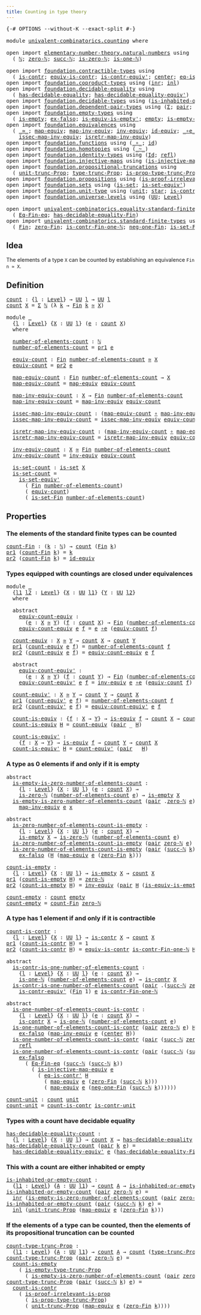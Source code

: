 ```yaml
---
title: Counting in type theory
---
```


<pre class="Agda"><a id="49" class="Symbol">{-#</a> <a id="53" class="Keyword">OPTIONS</a> <a id="61" class="Pragma">--without-K</a> <a id="73" class="Pragma">--exact-split</a> <a id="87" class="Symbol">#-}</a>

<a id="92" class="Keyword">module</a> <a id="99" href="univalent-combinatorics.counting.html" class="Module">univalent-combinatorics.counting</a> <a id="132" class="Keyword">where</a>

<a id="139" class="Keyword">open</a> <a id="144" class="Keyword">import</a> <a id="151" href="elementary-number-theory.natural-numbers.html" class="Module">elementary-number-theory.natural-numbers</a> <a id="192" class="Keyword">using</a>
  <a id="200" class="Symbol">(</a> <a id="202" href="elementary-number-theory.natural-numbers.html#1530" class="Datatype">ℕ</a><a id="203" class="Symbol">;</a> <a id="205" href="elementary-number-theory.natural-numbers.html#1551" class="InductiveConstructor">zero-ℕ</a><a id="211" class="Symbol">;</a> <a id="213" href="elementary-number-theory.natural-numbers.html#1564" class="InductiveConstructor">succ-ℕ</a><a id="219" class="Symbol">;</a> <a id="221" href="elementary-number-theory.natural-numbers.html#1828" class="Function">is-zero-ℕ</a><a id="230" class="Symbol">;</a> <a id="232" href="elementary-number-theory.natural-numbers.html#2073" class="Function">is-one-ℕ</a><a id="240" class="Symbol">)</a>

<a id="243" class="Keyword">open</a> <a id="248" class="Keyword">import</a> <a id="255" href="foundation.contractible-types.html" class="Module">foundation.contractible-types</a> <a id="285" class="Keyword">using</a>
  <a id="293" class="Symbol">(</a> <a id="295" href="foundation-core.contractible-types.html#1006" class="Function">is-contr</a><a id="303" class="Symbol">;</a> <a id="305" href="foundation-core.contractible-types.html#4311" class="Function">equiv-is-contr</a><a id="319" class="Symbol">;</a> <a id="321" href="foundation-core.contractible-types.html#3813" class="Function">is-contr-equiv&#39;</a><a id="336" class="Symbol">;</a> <a id="338" href="foundation-core.contractible-types.html#1098" class="Function">center</a><a id="344" class="Symbol">;</a> <a id="346" href="foundation-core.contractible-types.html#1187" class="Function">eq-is-contr&#39;</a><a id="358" class="Symbol">)</a>
<a id="360" class="Keyword">open</a> <a id="365" class="Keyword">import</a> <a id="372" href="foundation.coproduct-types.html" class="Module">foundation.coproduct-types</a> <a id="399" class="Keyword">using</a> <a id="405" class="Symbol">(</a><a id="406" href="foundation.coproduct-types.html#1276" class="InductiveConstructor">inr</a><a id="409" class="Symbol">;</a> <a id="411" href="foundation.coproduct-types.html#1253" class="InductiveConstructor">inl</a><a id="414" class="Symbol">)</a>
<a id="416" class="Keyword">open</a> <a id="421" class="Keyword">import</a> <a id="428" href="foundation.decidable-equality.html" class="Module">foundation.decidable-equality</a> <a id="458" class="Keyword">using</a>
  <a id="466" class="Symbol">(</a> <a id="468" href="foundation.decidable-equality.html#1799" class="Function">has-decidable-equality</a><a id="490" class="Symbol">;</a> <a id="492" href="foundation.decidable-equality.html#4824" class="Function">has-decidable-equality-equiv&#39;</a><a id="521" class="Symbol">)</a>
<a id="523" class="Keyword">open</a> <a id="528" class="Keyword">import</a> <a id="535" href="foundation.decidable-types.html" class="Module">foundation.decidable-types</a> <a id="562" class="Keyword">using</a> <a id="568" class="Symbol">(</a><a id="569" href="foundation.decidable-types.html#2200" class="Function">is-inhabited-or-empty</a><a id="590" class="Symbol">)</a>
<a id="592" class="Keyword">open</a> <a id="597" class="Keyword">import</a> <a id="604" href="foundation.dependent-pair-types.html" class="Module">foundation.dependent-pair-types</a> <a id="636" class="Keyword">using</a> <a id="642" class="Symbol">(</a><a id="643" href="foundation-core.dependent-pair-types.html#515" class="Record">Σ</a><a id="644" class="Symbol">;</a> <a id="646" href="foundation-core.dependent-pair-types.html#588" class="InductiveConstructor">pair</a><a id="650" class="Symbol">;</a> <a id="652" href="foundation-core.dependent-pair-types.html#605" class="Field">pr1</a><a id="655" class="Symbol">;</a> <a id="657" href="foundation-core.dependent-pair-types.html#617" class="Field">pr2</a><a id="660" class="Symbol">)</a>
<a id="662" class="Keyword">open</a> <a id="667" class="Keyword">import</a> <a id="674" href="foundation.empty-types.html" class="Module">foundation.empty-types</a> <a id="697" class="Keyword">using</a>
  <a id="705" class="Symbol">(</a> <a id="707" href="foundation-core.empty-types.html#1228" class="Function">is-empty</a><a id="715" class="Symbol">;</a> <a id="717" href="foundation-core.empty-types.html#1160" class="Function">ex-falso</a><a id="725" class="Symbol">;</a> <a id="727" href="foundation-core.empty-types.html#1986" class="Function">is-equiv-is-empty&#39;</a><a id="745" class="Symbol">;</a> <a id="747" href="foundation-core.empty-types.html#1057" class="Datatype">empty</a><a id="752" class="Symbol">;</a> <a id="754" href="foundation.empty-types.html#2474" class="Function">is-empty-type-trunc-Prop</a><a id="778" class="Symbol">)</a>
<a id="780" class="Keyword">open</a> <a id="785" class="Keyword">import</a> <a id="792" href="foundation.equivalences.html" class="Module">foundation.equivalences</a> <a id="816" class="Keyword">using</a>
  <a id="824" class="Symbol">(</a> <a id="826" href="foundation-core.equivalences.html#1621" class="Function Operator">_≃_</a><a id="829" class="Symbol">;</a> <a id="831" href="foundation-core.equivalences.html#1821" class="Function">map-equiv</a><a id="840" class="Symbol">;</a> <a id="842" href="foundation-core.equivalences.html#5036" class="Function">map-inv-equiv</a><a id="855" class="Symbol">;</a> <a id="857" href="foundation-core.equivalences.html#5721" class="Function">inv-equiv</a><a id="866" class="Symbol">;</a> <a id="868" href="foundation-core.equivalences.html#2494" class="Function">id-equiv</a><a id="876" class="Symbol">;</a> <a id="878" href="foundation-core.equivalences.html#7869" class="Function Operator">_∘e_</a><a id="882" class="Symbol">;</a> <a id="884" href="foundation-core.equivalences.html#1556" class="Function">is-equiv</a><a id="892" class="Symbol">;</a>
    <a id="898" href="foundation-core.equivalences.html#5119" class="Function">issec-map-inv-equiv</a><a id="917" class="Symbol">;</a> <a id="919" href="foundation-core.equivalences.html#5251" class="Function">isretr-map-inv-equiv</a><a id="939" class="Symbol">)</a>
<a id="941" class="Keyword">open</a> <a id="946" class="Keyword">import</a> <a id="953" href="foundation.functions.html" class="Module">foundation.functions</a> <a id="974" class="Keyword">using</a> <a id="980" class="Symbol">(</a><a id="981" href="foundation-core.functions.html#420" class="Function Operator">_∘_</a><a id="984" class="Symbol">;</a> <a id="986" href="foundation-core.functions.html#322" class="Function">id</a><a id="988" class="Symbol">)</a>
<a id="990" class="Keyword">open</a> <a id="995" class="Keyword">import</a> <a id="1002" href="foundation.homotopies.html" class="Module">foundation.homotopies</a> <a id="1024" class="Keyword">using</a> <a id="1030" class="Symbol">(</a><a id="1031" href="foundation-core.homotopies.html#627" class="Function Operator">_~_</a><a id="1034" class="Symbol">)</a>
<a id="1036" class="Keyword">open</a> <a id="1041" class="Keyword">import</a> <a id="1048" href="foundation.identity-types.html" class="Module">foundation.identity-types</a> <a id="1074" class="Keyword">using</a> <a id="1080" class="Symbol">(</a><a id="1081" href="foundation-core.identity-types.html#1767" class="Datatype">Id</a><a id="1083" class="Symbol">;</a> <a id="1085" href="foundation-core.identity-types.html#1820" class="InductiveConstructor">refl</a><a id="1089" class="Symbol">)</a>
<a id="1091" class="Keyword">open</a> <a id="1096" class="Keyword">import</a> <a id="1103" href="foundation.injective-maps.html" class="Module">foundation.injective-maps</a> <a id="1129" class="Keyword">using</a> <a id="1135" class="Symbol">(</a><a id="1136" href="foundation.injective-maps.html#2997" class="Function">is-injective-map-equiv</a><a id="1158" class="Symbol">)</a>
<a id="1160" class="Keyword">open</a> <a id="1165" class="Keyword">import</a> <a id="1172" href="foundation.propositional-truncations.html" class="Module">foundation.propositional-truncations</a> <a id="1209" class="Keyword">using</a>
  <a id="1217" class="Symbol">(</a> <a id="1219" href="foundation.propositional-truncations.html#2132" class="Function">unit-trunc-Prop</a><a id="1234" class="Symbol">;</a> <a id="1236" href="foundation.propositional-truncations.html#2048" class="Function">type-trunc-Prop</a><a id="1251" class="Symbol">;</a> <a id="1253" href="foundation.propositional-truncations.html#2227" class="Function">is-prop-type-trunc-Prop</a><a id="1276" class="Symbol">)</a>
<a id="1278" class="Keyword">open</a> <a id="1283" class="Keyword">import</a> <a id="1290" href="foundation.propositions.html" class="Module">foundation.propositions</a> <a id="1314" class="Keyword">using</a> <a id="1320" class="Symbol">(</a><a id="1321" href="foundation-core.propositions.html#3047" class="Function">is-proof-irrelevant-is-prop</a><a id="1348" class="Symbol">)</a>
<a id="1350" class="Keyword">open</a> <a id="1355" class="Keyword">import</a> <a id="1362" href="foundation.sets.html" class="Module">foundation.sets</a> <a id="1378" class="Keyword">using</a> <a id="1384" class="Symbol">(</a><a id="1385" href="foundation-core.sets.html#1113" class="Function">is-set</a><a id="1391" class="Symbol">;</a> <a id="1393" href="foundation-core.sets.html#3723" class="Function">is-set-equiv&#39;</a><a id="1406" class="Symbol">)</a>
<a id="1408" class="Keyword">open</a> <a id="1413" class="Keyword">import</a> <a id="1420" href="foundation.unit-type.html" class="Module">foundation.unit-type</a> <a id="1441" class="Keyword">using</a> <a id="1447" class="Symbol">(</a><a id="1448" href="foundation.unit-type.html#1084" class="Datatype">unit</a><a id="1452" class="Symbol">;</a> <a id="1454" href="foundation.unit-type.html#1108" class="InductiveConstructor">star</a><a id="1458" class="Symbol">;</a> <a id="1460" href="foundation.unit-type.html#2024" class="Function">is-contr-unit</a><a id="1473" class="Symbol">)</a>
<a id="1475" class="Keyword">open</a> <a id="1480" class="Keyword">import</a> <a id="1487" href="foundation.universe-levels.html" class="Module">foundation.universe-levels</a> <a id="1514" class="Keyword">using</a> <a id="1520" class="Symbol">(</a><a id="1521" href="foundation-core.universe-levels.html#235" class="Primitive">UU</a><a id="1523" class="Symbol">;</a> <a id="1525" href="Agda.Primitive.html#597" class="Postulate">Level</a><a id="1530" class="Symbol">)</a>

<a id="1533" class="Keyword">open</a> <a id="1538" class="Keyword">import</a> <a id="1545" href="univalent-combinatorics.equality-standard-finite-types.html" class="Module">univalent-combinatorics.equality-standard-finite-types</a> <a id="1600" class="Keyword">using</a>
  <a id="1608" class="Symbol">(</a> <a id="1610" href="univalent-combinatorics.equality-standard-finite-types.html#2361" class="Function">Eq-Fin-eq</a><a id="1619" class="Symbol">;</a> <a id="1621" href="univalent-combinatorics.equality-standard-finite-types.html#2988" class="Function">has-decidable-equality-Fin</a><a id="1647" class="Symbol">)</a>
<a id="1649" class="Keyword">open</a> <a id="1654" class="Keyword">import</a> <a id="1661" href="univalent-combinatorics.standard-finite-types.html" class="Module">univalent-combinatorics.standard-finite-types</a> <a id="1707" class="Keyword">using</a>
  <a id="1715" class="Symbol">(</a> <a id="1717" href="univalent-combinatorics.standard-finite-types.html#2396" class="Function">Fin</a><a id="1720" class="Symbol">;</a> <a id="1722" href="univalent-combinatorics.standard-finite-types.html#6795" class="Function">zero-Fin</a><a id="1730" class="Symbol">;</a> <a id="1732" href="univalent-combinatorics.standard-finite-types.html#4856" class="Function">is-contr-Fin-one-ℕ</a><a id="1750" class="Symbol">;</a> <a id="1752" href="univalent-combinatorics.standard-finite-types.html#2715" class="Function">neg-one-Fin</a><a id="1763" class="Symbol">;</a> <a id="1765" href="univalent-combinatorics.standard-finite-types.html#2445" class="Function">is-set-Fin</a><a id="1775" class="Symbol">)</a>
</pre>
## Idea

The elements of a type `X` can be counted by establishing an equivalence `Fin n ≃ X`.

## Definition

<pre class="Agda"><a id="count"></a><a id="1901" href="univalent-combinatorics.counting.html#1901" class="Function">count</a> <a id="1907" class="Symbol">:</a> <a id="1909" class="Symbol">{</a><a id="1910" href="univalent-combinatorics.counting.html#1910" class="Bound">l</a> <a id="1912" class="Symbol">:</a> <a id="1914" href="Agda.Primitive.html#597" class="Postulate">Level</a><a id="1919" class="Symbol">}</a> <a id="1921" class="Symbol">→</a> <a id="1923" href="foundation-core.universe-levels.html#235" class="Primitive">UU</a> <a id="1926" href="univalent-combinatorics.counting.html#1910" class="Bound">l</a> <a id="1928" class="Symbol">→</a> <a id="1930" href="foundation-core.universe-levels.html#235" class="Primitive">UU</a> <a id="1933" href="univalent-combinatorics.counting.html#1910" class="Bound">l</a>
<a id="1935" href="univalent-combinatorics.counting.html#1901" class="Function">count</a> <a id="1941" href="univalent-combinatorics.counting.html#1941" class="Bound">X</a> <a id="1943" class="Symbol">=</a> <a id="1945" href="foundation-core.dependent-pair-types.html#515" class="Record">Σ</a> <a id="1947" href="elementary-number-theory.natural-numbers.html#1530" class="Datatype">ℕ</a> <a id="1949" class="Symbol">(λ</a> <a id="1952" href="univalent-combinatorics.counting.html#1952" class="Bound">k</a> <a id="1954" class="Symbol">→</a> <a id="1956" href="univalent-combinatorics.standard-finite-types.html#2396" class="Function">Fin</a> <a id="1960" href="univalent-combinatorics.counting.html#1952" class="Bound">k</a> <a id="1962" href="foundation-core.equivalences.html#1621" class="Function Operator">≃</a> <a id="1964" href="univalent-combinatorics.counting.html#1941" class="Bound">X</a><a id="1965" class="Symbol">)</a>

<a id="1968" class="Keyword">module</a> <a id="1975" href="univalent-combinatorics.counting.html#1975" class="Module">_</a>
  <a id="1979" class="Symbol">{</a><a id="1980" href="univalent-combinatorics.counting.html#1980" class="Bound">l</a> <a id="1982" class="Symbol">:</a> <a id="1984" href="Agda.Primitive.html#597" class="Postulate">Level</a><a id="1989" class="Symbol">}</a> <a id="1991" class="Symbol">{</a><a id="1992" href="univalent-combinatorics.counting.html#1992" class="Bound">X</a> <a id="1994" class="Symbol">:</a> <a id="1996" href="foundation-core.universe-levels.html#235" class="Primitive">UU</a> <a id="1999" href="univalent-combinatorics.counting.html#1980" class="Bound">l</a><a id="2000" class="Symbol">}</a> <a id="2002" class="Symbol">(</a><a id="2003" href="univalent-combinatorics.counting.html#2003" class="Bound">e</a> <a id="2005" class="Symbol">:</a> <a id="2007" href="univalent-combinatorics.counting.html#1901" class="Function">count</a> <a id="2013" href="univalent-combinatorics.counting.html#1992" class="Bound">X</a><a id="2014" class="Symbol">)</a>
  <a id="2018" class="Keyword">where</a>
  
  <a id="2029" href="univalent-combinatorics.counting.html#2029" class="Function">number-of-elements-count</a> <a id="2054" class="Symbol">:</a> <a id="2056" href="elementary-number-theory.natural-numbers.html#1530" class="Datatype">ℕ</a>
  <a id="2060" href="univalent-combinatorics.counting.html#2029" class="Function">number-of-elements-count</a> <a id="2085" class="Symbol">=</a> <a id="2087" href="foundation-core.dependent-pair-types.html#605" class="Field">pr1</a> <a id="2091" href="univalent-combinatorics.counting.html#2003" class="Bound">e</a>
  
  <a id="2098" href="univalent-combinatorics.counting.html#2098" class="Function">equiv-count</a> <a id="2110" class="Symbol">:</a> <a id="2112" href="univalent-combinatorics.standard-finite-types.html#2396" class="Function">Fin</a> <a id="2116" href="univalent-combinatorics.counting.html#2029" class="Function">number-of-elements-count</a> <a id="2141" href="foundation-core.equivalences.html#1621" class="Function Operator">≃</a> <a id="2143" href="univalent-combinatorics.counting.html#1992" class="Bound">X</a>
  <a id="2147" href="univalent-combinatorics.counting.html#2098" class="Function">equiv-count</a> <a id="2159" class="Symbol">=</a> <a id="2161" href="foundation-core.dependent-pair-types.html#617" class="Field">pr2</a> <a id="2165" href="univalent-combinatorics.counting.html#2003" class="Bound">e</a>
  
  <a id="2172" href="univalent-combinatorics.counting.html#2172" class="Function">map-equiv-count</a> <a id="2188" class="Symbol">:</a> <a id="2190" href="univalent-combinatorics.standard-finite-types.html#2396" class="Function">Fin</a> <a id="2194" href="univalent-combinatorics.counting.html#2029" class="Function">number-of-elements-count</a> <a id="2219" class="Symbol">→</a> <a id="2221" href="univalent-combinatorics.counting.html#1992" class="Bound">X</a>
  <a id="2225" href="univalent-combinatorics.counting.html#2172" class="Function">map-equiv-count</a> <a id="2241" class="Symbol">=</a> <a id="2243" href="foundation-core.equivalences.html#1821" class="Function">map-equiv</a> <a id="2253" href="univalent-combinatorics.counting.html#2098" class="Function">equiv-count</a>
  
  <a id="2270" href="univalent-combinatorics.counting.html#2270" class="Function">map-inv-equiv-count</a> <a id="2290" class="Symbol">:</a> <a id="2292" href="univalent-combinatorics.counting.html#1992" class="Bound">X</a> <a id="2294" class="Symbol">→</a> <a id="2296" href="univalent-combinatorics.standard-finite-types.html#2396" class="Function">Fin</a> <a id="2300" href="univalent-combinatorics.counting.html#2029" class="Function">number-of-elements-count</a>
  <a id="2327" href="univalent-combinatorics.counting.html#2270" class="Function">map-inv-equiv-count</a> <a id="2347" class="Symbol">=</a> <a id="2349" href="foundation-core.equivalences.html#5036" class="Function">map-inv-equiv</a> <a id="2363" href="univalent-combinatorics.counting.html#2098" class="Function">equiv-count</a>

  <a id="2378" href="univalent-combinatorics.counting.html#2378" class="Function">issec-map-inv-equiv-count</a> <a id="2404" class="Symbol">:</a> <a id="2406" class="Symbol">(</a><a id="2407" href="univalent-combinatorics.counting.html#2172" class="Function">map-equiv-count</a> <a id="2423" href="foundation-core.functions.html#420" class="Function Operator">∘</a> <a id="2425" href="univalent-combinatorics.counting.html#2270" class="Function">map-inv-equiv-count</a><a id="2444" class="Symbol">)</a> <a id="2446" href="foundation-core.homotopies.html#627" class="Function Operator">~</a> <a id="2448" href="foundation-core.functions.html#322" class="Function">id</a>
  <a id="2453" href="univalent-combinatorics.counting.html#2378" class="Function">issec-map-inv-equiv-count</a> <a id="2479" class="Symbol">=</a> <a id="2481" href="foundation-core.equivalences.html#5119" class="Function">issec-map-inv-equiv</a> <a id="2501" href="univalent-combinatorics.counting.html#2098" class="Function">equiv-count</a>

  <a id="2516" href="univalent-combinatorics.counting.html#2516" class="Function">isretr-map-inv-equiv-count</a> <a id="2543" class="Symbol">:</a> <a id="2545" class="Symbol">(</a><a id="2546" href="univalent-combinatorics.counting.html#2270" class="Function">map-inv-equiv-count</a> <a id="2566" href="foundation-core.functions.html#420" class="Function Operator">∘</a> <a id="2568" href="univalent-combinatorics.counting.html#2172" class="Function">map-equiv-count</a><a id="2583" class="Symbol">)</a> <a id="2585" href="foundation-core.homotopies.html#627" class="Function Operator">~</a> <a id="2587" href="foundation-core.functions.html#322" class="Function">id</a>
  <a id="2592" href="univalent-combinatorics.counting.html#2516" class="Function">isretr-map-inv-equiv-count</a> <a id="2619" class="Symbol">=</a> <a id="2621" href="foundation-core.equivalences.html#5251" class="Function">isretr-map-inv-equiv</a> <a id="2642" href="univalent-combinatorics.counting.html#2098" class="Function">equiv-count</a>
  
  <a id="2659" href="univalent-combinatorics.counting.html#2659" class="Function">inv-equiv-count</a> <a id="2675" class="Symbol">:</a> <a id="2677" href="univalent-combinatorics.counting.html#1992" class="Bound">X</a> <a id="2679" href="foundation-core.equivalences.html#1621" class="Function Operator">≃</a> <a id="2681" href="univalent-combinatorics.standard-finite-types.html#2396" class="Function">Fin</a> <a id="2685" href="univalent-combinatorics.counting.html#2029" class="Function">number-of-elements-count</a>
  <a id="2712" href="univalent-combinatorics.counting.html#2659" class="Function">inv-equiv-count</a> <a id="2728" class="Symbol">=</a> <a id="2730" href="foundation-core.equivalences.html#5721" class="Function">inv-equiv</a> <a id="2740" href="univalent-combinatorics.counting.html#2098" class="Function">equiv-count</a>
  
  <a id="2757" href="univalent-combinatorics.counting.html#2757" class="Function">is-set-count</a> <a id="2770" class="Symbol">:</a> <a id="2772" href="foundation-core.sets.html#1113" class="Function">is-set</a> <a id="2779" href="univalent-combinatorics.counting.html#1992" class="Bound">X</a>
  <a id="2783" href="univalent-combinatorics.counting.html#2757" class="Function">is-set-count</a> <a id="2796" class="Symbol">=</a>
    <a id="2802" href="foundation-core.sets.html#3723" class="Function">is-set-equiv&#39;</a>
      <a id="2822" class="Symbol">(</a> <a id="2824" href="univalent-combinatorics.standard-finite-types.html#2396" class="Function">Fin</a> <a id="2828" href="univalent-combinatorics.counting.html#2029" class="Function">number-of-elements-count</a><a id="2852" class="Symbol">)</a>
      <a id="2860" class="Symbol">(</a> <a id="2862" href="univalent-combinatorics.counting.html#2098" class="Function">equiv-count</a><a id="2873" class="Symbol">)</a>
      <a id="2881" class="Symbol">(</a> <a id="2883" href="univalent-combinatorics.standard-finite-types.html#2445" class="Function">is-set-Fin</a> <a id="2894" href="univalent-combinatorics.counting.html#2029" class="Function">number-of-elements-count</a><a id="2918" class="Symbol">)</a>
</pre>
## Properties

### The elements of the standard finite types can be counted

<pre class="Agda"><a id="count-Fin"></a><a id="3010" href="univalent-combinatorics.counting.html#3010" class="Function">count-Fin</a> <a id="3020" class="Symbol">:</a> <a id="3022" class="Symbol">(</a><a id="3023" href="univalent-combinatorics.counting.html#3023" class="Bound">k</a> <a id="3025" class="Symbol">:</a> <a id="3027" href="elementary-number-theory.natural-numbers.html#1530" class="Datatype">ℕ</a><a id="3028" class="Symbol">)</a> <a id="3030" class="Symbol">→</a> <a id="3032" href="univalent-combinatorics.counting.html#1901" class="Function">count</a> <a id="3038" class="Symbol">(</a><a id="3039" href="univalent-combinatorics.standard-finite-types.html#2396" class="Function">Fin</a> <a id="3043" href="univalent-combinatorics.counting.html#3023" class="Bound">k</a><a id="3044" class="Symbol">)</a>
<a id="3046" href="foundation-core.dependent-pair-types.html#605" class="Field">pr1</a> <a id="3050" class="Symbol">(</a><a id="3051" href="univalent-combinatorics.counting.html#3010" class="Function">count-Fin</a> <a id="3061" href="univalent-combinatorics.counting.html#3061" class="Bound">k</a><a id="3062" class="Symbol">)</a> <a id="3064" class="Symbol">=</a> <a id="3066" href="univalent-combinatorics.counting.html#3061" class="Bound">k</a>
<a id="3068" href="foundation-core.dependent-pair-types.html#617" class="Field">pr2</a> <a id="3072" class="Symbol">(</a><a id="3073" href="univalent-combinatorics.counting.html#3010" class="Function">count-Fin</a> <a id="3083" href="univalent-combinatorics.counting.html#3083" class="Bound">k</a><a id="3084" class="Symbol">)</a> <a id="3086" class="Symbol">=</a> <a id="3088" href="foundation-core.equivalences.html#2494" class="Function">id-equiv</a>
</pre>
### Types equipped with countings are closed under equivalences

<pre class="Agda"><a id="3175" class="Keyword">module</a> <a id="3182" href="univalent-combinatorics.counting.html#3182" class="Module">_</a>
  <a id="3186" class="Symbol">{</a><a id="3187" href="univalent-combinatorics.counting.html#3187" class="Bound">l1</a> <a id="3190" href="univalent-combinatorics.counting.html#3190" class="Bound">l2</a> <a id="3193" class="Symbol">:</a> <a id="3195" href="Agda.Primitive.html#597" class="Postulate">Level</a><a id="3200" class="Symbol">}</a> <a id="3202" class="Symbol">{</a><a id="3203" href="univalent-combinatorics.counting.html#3203" class="Bound">X</a> <a id="3205" class="Symbol">:</a> <a id="3207" href="foundation-core.universe-levels.html#235" class="Primitive">UU</a> <a id="3210" href="univalent-combinatorics.counting.html#3187" class="Bound">l1</a><a id="3212" class="Symbol">}</a> <a id="3214" class="Symbol">{</a><a id="3215" href="univalent-combinatorics.counting.html#3215" class="Bound">Y</a> <a id="3217" class="Symbol">:</a> <a id="3219" href="foundation-core.universe-levels.html#235" class="Primitive">UU</a> <a id="3222" href="univalent-combinatorics.counting.html#3190" class="Bound">l2</a><a id="3224" class="Symbol">}</a>
  <a id="3228" class="Keyword">where</a>
  
  <a id="3239" class="Keyword">abstract</a>
    <a id="3252" href="univalent-combinatorics.counting.html#3252" class="Function">equiv-count-equiv</a> <a id="3270" class="Symbol">:</a>
      <a id="3278" class="Symbol">(</a><a id="3279" href="univalent-combinatorics.counting.html#3279" class="Bound">e</a> <a id="3281" class="Symbol">:</a> <a id="3283" href="univalent-combinatorics.counting.html#3203" class="Bound">X</a> <a id="3285" href="foundation-core.equivalences.html#1621" class="Function Operator">≃</a> <a id="3287" href="univalent-combinatorics.counting.html#3215" class="Bound">Y</a><a id="3288" class="Symbol">)</a> <a id="3290" class="Symbol">(</a><a id="3291" href="univalent-combinatorics.counting.html#3291" class="Bound">f</a> <a id="3293" class="Symbol">:</a> <a id="3295" href="univalent-combinatorics.counting.html#1901" class="Function">count</a> <a id="3301" href="univalent-combinatorics.counting.html#3203" class="Bound">X</a><a id="3302" class="Symbol">)</a> <a id="3304" class="Symbol">→</a> <a id="3306" href="univalent-combinatorics.standard-finite-types.html#2396" class="Function">Fin</a> <a id="3310" class="Symbol">(</a><a id="3311" href="univalent-combinatorics.counting.html#2029" class="Function">number-of-elements-count</a> <a id="3336" href="univalent-combinatorics.counting.html#3291" class="Bound">f</a><a id="3337" class="Symbol">)</a> <a id="3339" href="foundation-core.equivalences.html#1621" class="Function Operator">≃</a> <a id="3341" href="univalent-combinatorics.counting.html#3215" class="Bound">Y</a>
    <a id="3347" href="univalent-combinatorics.counting.html#3252" class="Function">equiv-count-equiv</a> <a id="3365" href="univalent-combinatorics.counting.html#3365" class="Bound">e</a> <a id="3367" href="univalent-combinatorics.counting.html#3367" class="Bound">f</a> <a id="3369" class="Symbol">=</a> <a id="3371" href="univalent-combinatorics.counting.html#3365" class="Bound">e</a> <a id="3373" href="foundation-core.equivalences.html#7869" class="Function Operator">∘e</a> <a id="3376" class="Symbol">(</a><a id="3377" href="univalent-combinatorics.counting.html#2098" class="Function">equiv-count</a> <a id="3389" href="univalent-combinatorics.counting.html#3367" class="Bound">f</a><a id="3390" class="Symbol">)</a>

  <a id="3395" href="univalent-combinatorics.counting.html#3395" class="Function">count-equiv</a> <a id="3407" class="Symbol">:</a> <a id="3409" href="univalent-combinatorics.counting.html#3203" class="Bound">X</a> <a id="3411" href="foundation-core.equivalences.html#1621" class="Function Operator">≃</a> <a id="3413" href="univalent-combinatorics.counting.html#3215" class="Bound">Y</a> <a id="3415" class="Symbol">→</a> <a id="3417" href="univalent-combinatorics.counting.html#1901" class="Function">count</a> <a id="3423" href="univalent-combinatorics.counting.html#3203" class="Bound">X</a> <a id="3425" class="Symbol">→</a> <a id="3427" href="univalent-combinatorics.counting.html#1901" class="Function">count</a> <a id="3433" href="univalent-combinatorics.counting.html#3215" class="Bound">Y</a>
  <a id="3437" href="foundation-core.dependent-pair-types.html#605" class="Field">pr1</a> <a id="3441" class="Symbol">(</a><a id="3442" href="univalent-combinatorics.counting.html#3395" class="Function">count-equiv</a> <a id="3454" href="univalent-combinatorics.counting.html#3454" class="Bound">e</a> <a id="3456" href="univalent-combinatorics.counting.html#3456" class="Bound">f</a><a id="3457" class="Symbol">)</a> <a id="3459" class="Symbol">=</a> <a id="3461" href="univalent-combinatorics.counting.html#2029" class="Function">number-of-elements-count</a> <a id="3486" href="univalent-combinatorics.counting.html#3456" class="Bound">f</a>
  <a id="3490" href="foundation-core.dependent-pair-types.html#617" class="Field">pr2</a> <a id="3494" class="Symbol">(</a><a id="3495" href="univalent-combinatorics.counting.html#3395" class="Function">count-equiv</a> <a id="3507" href="univalent-combinatorics.counting.html#3507" class="Bound">e</a> <a id="3509" href="univalent-combinatorics.counting.html#3509" class="Bound">f</a><a id="3510" class="Symbol">)</a> <a id="3512" class="Symbol">=</a> <a id="3514" href="univalent-combinatorics.counting.html#3252" class="Function">equiv-count-equiv</a> <a id="3532" href="univalent-combinatorics.counting.html#3507" class="Bound">e</a> <a id="3534" href="univalent-combinatorics.counting.html#3509" class="Bound">f</a>

  <a id="3539" class="Keyword">abstract</a>
    <a id="3552" href="univalent-combinatorics.counting.html#3552" class="Function">equiv-count-equiv&#39;</a> <a id="3571" class="Symbol">:</a>
      <a id="3579" class="Symbol">(</a><a id="3580" href="univalent-combinatorics.counting.html#3580" class="Bound">e</a> <a id="3582" class="Symbol">:</a> <a id="3584" href="univalent-combinatorics.counting.html#3203" class="Bound">X</a> <a id="3586" href="foundation-core.equivalences.html#1621" class="Function Operator">≃</a> <a id="3588" href="univalent-combinatorics.counting.html#3215" class="Bound">Y</a><a id="3589" class="Symbol">)</a> <a id="3591" class="Symbol">(</a><a id="3592" href="univalent-combinatorics.counting.html#3592" class="Bound">f</a> <a id="3594" class="Symbol">:</a> <a id="3596" href="univalent-combinatorics.counting.html#1901" class="Function">count</a> <a id="3602" href="univalent-combinatorics.counting.html#3215" class="Bound">Y</a><a id="3603" class="Symbol">)</a> <a id="3605" class="Symbol">→</a> <a id="3607" href="univalent-combinatorics.standard-finite-types.html#2396" class="Function">Fin</a> <a id="3611" class="Symbol">(</a><a id="3612" href="univalent-combinatorics.counting.html#2029" class="Function">number-of-elements-count</a> <a id="3637" href="univalent-combinatorics.counting.html#3592" class="Bound">f</a><a id="3638" class="Symbol">)</a> <a id="3640" href="foundation-core.equivalences.html#1621" class="Function Operator">≃</a> <a id="3642" href="univalent-combinatorics.counting.html#3203" class="Bound">X</a>
    <a id="3648" href="univalent-combinatorics.counting.html#3552" class="Function">equiv-count-equiv&#39;</a> <a id="3667" href="univalent-combinatorics.counting.html#3667" class="Bound">e</a> <a id="3669" href="univalent-combinatorics.counting.html#3669" class="Bound">f</a> <a id="3671" class="Symbol">=</a> <a id="3673" href="foundation-core.equivalences.html#5721" class="Function">inv-equiv</a> <a id="3683" href="univalent-combinatorics.counting.html#3667" class="Bound">e</a> <a id="3685" href="foundation-core.equivalences.html#7869" class="Function Operator">∘e</a> <a id="3688" class="Symbol">(</a><a id="3689" href="univalent-combinatorics.counting.html#2098" class="Function">equiv-count</a> <a id="3701" href="univalent-combinatorics.counting.html#3669" class="Bound">f</a><a id="3702" class="Symbol">)</a>
  
  <a id="3709" href="univalent-combinatorics.counting.html#3709" class="Function">count-equiv&#39;</a> <a id="3722" class="Symbol">:</a> <a id="3724" href="univalent-combinatorics.counting.html#3203" class="Bound">X</a> <a id="3726" href="foundation-core.equivalences.html#1621" class="Function Operator">≃</a> <a id="3728" href="univalent-combinatorics.counting.html#3215" class="Bound">Y</a> <a id="3730" class="Symbol">→</a> <a id="3732" href="univalent-combinatorics.counting.html#1901" class="Function">count</a> <a id="3738" href="univalent-combinatorics.counting.html#3215" class="Bound">Y</a> <a id="3740" class="Symbol">→</a> <a id="3742" href="univalent-combinatorics.counting.html#1901" class="Function">count</a> <a id="3748" href="univalent-combinatorics.counting.html#3203" class="Bound">X</a>
  <a id="3752" href="foundation-core.dependent-pair-types.html#605" class="Field">pr1</a> <a id="3756" class="Symbol">(</a><a id="3757" href="univalent-combinatorics.counting.html#3709" class="Function">count-equiv&#39;</a> <a id="3770" href="univalent-combinatorics.counting.html#3770" class="Bound">e</a> <a id="3772" href="univalent-combinatorics.counting.html#3772" class="Bound">f</a><a id="3773" class="Symbol">)</a> <a id="3775" class="Symbol">=</a> <a id="3777" href="univalent-combinatorics.counting.html#2029" class="Function">number-of-elements-count</a> <a id="3802" href="univalent-combinatorics.counting.html#3772" class="Bound">f</a>
  <a id="3806" href="foundation-core.dependent-pair-types.html#617" class="Field">pr2</a> <a id="3810" class="Symbol">(</a><a id="3811" href="univalent-combinatorics.counting.html#3709" class="Function">count-equiv&#39;</a> <a id="3824" href="univalent-combinatorics.counting.html#3824" class="Bound">e</a> <a id="3826" href="univalent-combinatorics.counting.html#3826" class="Bound">f</a><a id="3827" class="Symbol">)</a> <a id="3829" class="Symbol">=</a> <a id="3831" href="univalent-combinatorics.counting.html#3552" class="Function">equiv-count-equiv&#39;</a> <a id="3850" href="univalent-combinatorics.counting.html#3824" class="Bound">e</a> <a id="3852" href="univalent-combinatorics.counting.html#3826" class="Bound">f</a>
  
  <a id="3859" href="univalent-combinatorics.counting.html#3859" class="Function">count-is-equiv</a> <a id="3874" class="Symbol">:</a> <a id="3876" class="Symbol">{</a><a id="3877" href="univalent-combinatorics.counting.html#3877" class="Bound">f</a> <a id="3879" class="Symbol">:</a> <a id="3881" href="univalent-combinatorics.counting.html#3203" class="Bound">X</a> <a id="3883" class="Symbol">→</a> <a id="3885" href="univalent-combinatorics.counting.html#3215" class="Bound">Y</a><a id="3886" class="Symbol">}</a> <a id="3888" class="Symbol">→</a> <a id="3890" href="foundation-core.equivalences.html#1556" class="Function">is-equiv</a> <a id="3899" href="univalent-combinatorics.counting.html#3877" class="Bound">f</a> <a id="3901" class="Symbol">→</a> <a id="3903" href="univalent-combinatorics.counting.html#1901" class="Function">count</a> <a id="3909" href="univalent-combinatorics.counting.html#3203" class="Bound">X</a> <a id="3911" class="Symbol">→</a> <a id="3913" href="univalent-combinatorics.counting.html#1901" class="Function">count</a> <a id="3919" href="univalent-combinatorics.counting.html#3215" class="Bound">Y</a>
  <a id="3923" href="univalent-combinatorics.counting.html#3859" class="Function">count-is-equiv</a> <a id="3938" href="univalent-combinatorics.counting.html#3938" class="Bound">H</a> <a id="3940" class="Symbol">=</a> <a id="3942" href="univalent-combinatorics.counting.html#3395" class="Function">count-equiv</a> <a id="3954" class="Symbol">(</a><a id="3955" href="foundation-core.dependent-pair-types.html#588" class="InductiveConstructor">pair</a> <a id="3960" class="Symbol">_</a> <a id="3962" href="univalent-combinatorics.counting.html#3938" class="Bound">H</a><a id="3963" class="Symbol">)</a>
  
  <a id="3970" href="univalent-combinatorics.counting.html#3970" class="Function">count-is-equiv&#39;</a> <a id="3986" class="Symbol">:</a>
    <a id="3992" class="Symbol">{</a><a id="3993" href="univalent-combinatorics.counting.html#3993" class="Bound">f</a> <a id="3995" class="Symbol">:</a> <a id="3997" href="univalent-combinatorics.counting.html#3203" class="Bound">X</a> <a id="3999" class="Symbol">→</a> <a id="4001" href="univalent-combinatorics.counting.html#3215" class="Bound">Y</a><a id="4002" class="Symbol">}</a> <a id="4004" class="Symbol">→</a> <a id="4006" href="foundation-core.equivalences.html#1556" class="Function">is-equiv</a> <a id="4015" href="univalent-combinatorics.counting.html#3993" class="Bound">f</a> <a id="4017" class="Symbol">→</a> <a id="4019" href="univalent-combinatorics.counting.html#1901" class="Function">count</a> <a id="4025" href="univalent-combinatorics.counting.html#3215" class="Bound">Y</a> <a id="4027" class="Symbol">→</a> <a id="4029" href="univalent-combinatorics.counting.html#1901" class="Function">count</a> <a id="4035" href="univalent-combinatorics.counting.html#3203" class="Bound">X</a>
  <a id="4039" href="univalent-combinatorics.counting.html#3970" class="Function">count-is-equiv&#39;</a> <a id="4055" href="univalent-combinatorics.counting.html#4055" class="Bound">H</a> <a id="4057" class="Symbol">=</a> <a id="4059" href="univalent-combinatorics.counting.html#3709" class="Function">count-equiv&#39;</a> <a id="4072" class="Symbol">(</a><a id="4073" href="foundation-core.dependent-pair-types.html#588" class="InductiveConstructor">pair</a> <a id="4078" class="Symbol">_</a> <a id="4080" href="univalent-combinatorics.counting.html#4055" class="Bound">H</a><a id="4081" class="Symbol">)</a>
</pre>
### A type as 0 elements if and only if it is empty

<pre class="Agda"><a id="4149" class="Keyword">abstract</a>
  <a id="is-empty-is-zero-number-of-elements-count"></a><a id="4160" href="univalent-combinatorics.counting.html#4160" class="Function">is-empty-is-zero-number-of-elements-count</a> <a id="4202" class="Symbol">:</a>
    <a id="4208" class="Symbol">{</a><a id="4209" href="univalent-combinatorics.counting.html#4209" class="Bound">l</a> <a id="4211" class="Symbol">:</a> <a id="4213" href="Agda.Primitive.html#597" class="Postulate">Level</a><a id="4218" class="Symbol">}</a> <a id="4220" class="Symbol">{</a><a id="4221" href="univalent-combinatorics.counting.html#4221" class="Bound">X</a> <a id="4223" class="Symbol">:</a> <a id="4225" href="foundation-core.universe-levels.html#235" class="Primitive">UU</a> <a id="4228" href="univalent-combinatorics.counting.html#4209" class="Bound">l</a><a id="4229" class="Symbol">}</a> <a id="4231" class="Symbol">(</a><a id="4232" href="univalent-combinatorics.counting.html#4232" class="Bound">e</a> <a id="4234" class="Symbol">:</a> <a id="4236" href="univalent-combinatorics.counting.html#1901" class="Function">count</a> <a id="4242" href="univalent-combinatorics.counting.html#4221" class="Bound">X</a><a id="4243" class="Symbol">)</a> <a id="4245" class="Symbol">→</a>
    <a id="4251" href="elementary-number-theory.natural-numbers.html#1828" class="Function">is-zero-ℕ</a> <a id="4261" class="Symbol">(</a><a id="4262" href="univalent-combinatorics.counting.html#2029" class="Function">number-of-elements-count</a> <a id="4287" href="univalent-combinatorics.counting.html#4232" class="Bound">e</a><a id="4288" class="Symbol">)</a> <a id="4290" class="Symbol">→</a> <a id="4292" href="foundation-core.empty-types.html#1228" class="Function">is-empty</a> <a id="4301" href="univalent-combinatorics.counting.html#4221" class="Bound">X</a>
  <a id="4305" href="univalent-combinatorics.counting.html#4160" class="Function">is-empty-is-zero-number-of-elements-count</a> <a id="4347" class="Symbol">(</a><a id="4348" href="foundation-core.dependent-pair-types.html#588" class="InductiveConstructor">pair</a> <a id="4353" class="DottedPattern Symbol">.</a><a id="4354" href="elementary-number-theory.natural-numbers.html#1551" class="DottedPattern InductiveConstructor">zero-ℕ</a> <a id="4361" href="univalent-combinatorics.counting.html#4361" class="Bound">e</a><a id="4362" class="Symbol">)</a> <a id="4364" href="foundation-core.identity-types.html#1820" class="InductiveConstructor">refl</a> <a id="4369" href="univalent-combinatorics.counting.html#4369" class="Bound">x</a> <a id="4371" class="Symbol">=</a>
    <a id="4377" href="foundation-core.equivalences.html#5036" class="Function">map-inv-equiv</a> <a id="4391" href="univalent-combinatorics.counting.html#4361" class="Bound">e</a> <a id="4393" href="univalent-combinatorics.counting.html#4369" class="Bound">x</a>

<a id="4396" class="Keyword">abstract</a>
  <a id="is-zero-number-of-elements-count-is-empty"></a><a id="4407" href="univalent-combinatorics.counting.html#4407" class="Function">is-zero-number-of-elements-count-is-empty</a> <a id="4449" class="Symbol">:</a>
    <a id="4455" class="Symbol">{</a><a id="4456" href="univalent-combinatorics.counting.html#4456" class="Bound">l</a> <a id="4458" class="Symbol">:</a> <a id="4460" href="Agda.Primitive.html#597" class="Postulate">Level</a><a id="4465" class="Symbol">}</a> <a id="4467" class="Symbol">{</a><a id="4468" href="univalent-combinatorics.counting.html#4468" class="Bound">X</a> <a id="4470" class="Symbol">:</a> <a id="4472" href="foundation-core.universe-levels.html#235" class="Primitive">UU</a> <a id="4475" href="univalent-combinatorics.counting.html#4456" class="Bound">l</a><a id="4476" class="Symbol">}</a> <a id="4478" class="Symbol">(</a><a id="4479" href="univalent-combinatorics.counting.html#4479" class="Bound">e</a> <a id="4481" class="Symbol">:</a> <a id="4483" href="univalent-combinatorics.counting.html#1901" class="Function">count</a> <a id="4489" href="univalent-combinatorics.counting.html#4468" class="Bound">X</a><a id="4490" class="Symbol">)</a> <a id="4492" class="Symbol">→</a>
    <a id="4498" href="foundation-core.empty-types.html#1228" class="Function">is-empty</a> <a id="4507" href="univalent-combinatorics.counting.html#4468" class="Bound">X</a> <a id="4509" class="Symbol">→</a> <a id="4511" href="elementary-number-theory.natural-numbers.html#1828" class="Function">is-zero-ℕ</a> <a id="4521" class="Symbol">(</a><a id="4522" href="univalent-combinatorics.counting.html#2029" class="Function">number-of-elements-count</a> <a id="4547" href="univalent-combinatorics.counting.html#4479" class="Bound">e</a><a id="4548" class="Symbol">)</a>
  <a id="4552" href="univalent-combinatorics.counting.html#4407" class="Function">is-zero-number-of-elements-count-is-empty</a> <a id="4594" class="Symbol">(</a><a id="4595" href="foundation-core.dependent-pair-types.html#588" class="InductiveConstructor">pair</a> <a id="4600" href="elementary-number-theory.natural-numbers.html#1551" class="InductiveConstructor">zero-ℕ</a> <a id="4607" href="univalent-combinatorics.counting.html#4607" class="Bound">e</a><a id="4608" class="Symbol">)</a> <a id="4610" href="univalent-combinatorics.counting.html#4610" class="Bound">H</a> <a id="4612" class="Symbol">=</a> <a id="4614" href="foundation-core.identity-types.html#1820" class="InductiveConstructor">refl</a>
  <a id="4621" href="univalent-combinatorics.counting.html#4407" class="Function">is-zero-number-of-elements-count-is-empty</a> <a id="4663" class="Symbol">(</a><a id="4664" href="foundation-core.dependent-pair-types.html#588" class="InductiveConstructor">pair</a> <a id="4669" class="Symbol">(</a><a id="4670" href="elementary-number-theory.natural-numbers.html#1564" class="InductiveConstructor">succ-ℕ</a> <a id="4677" href="univalent-combinatorics.counting.html#4677" class="Bound">k</a><a id="4678" class="Symbol">)</a> <a id="4680" href="univalent-combinatorics.counting.html#4680" class="Bound">e</a><a id="4681" class="Symbol">)</a> <a id="4683" href="univalent-combinatorics.counting.html#4683" class="Bound">H</a> <a id="4685" class="Symbol">=</a>
    <a id="4691" href="foundation-core.empty-types.html#1160" class="Function">ex-falso</a> <a id="4700" class="Symbol">(</a><a id="4701" href="univalent-combinatorics.counting.html#4683" class="Bound">H</a> <a id="4703" class="Symbol">(</a><a id="4704" href="foundation-core.equivalences.html#1821" class="Function">map-equiv</a> <a id="4714" href="univalent-combinatorics.counting.html#4680" class="Bound">e</a> <a id="4716" class="Symbol">(</a><a id="4717" href="univalent-combinatorics.standard-finite-types.html#6795" class="Function">zero-Fin</a> <a id="4726" href="univalent-combinatorics.counting.html#4677" class="Bound">k</a><a id="4727" class="Symbol">)))</a>

<a id="count-is-empty"></a><a id="4732" href="univalent-combinatorics.counting.html#4732" class="Function">count-is-empty</a> <a id="4747" class="Symbol">:</a>
  <a id="4751" class="Symbol">{</a><a id="4752" href="univalent-combinatorics.counting.html#4752" class="Bound">l</a> <a id="4754" class="Symbol">:</a> <a id="4756" href="Agda.Primitive.html#597" class="Postulate">Level</a><a id="4761" class="Symbol">}</a> <a id="4763" class="Symbol">{</a><a id="4764" href="univalent-combinatorics.counting.html#4764" class="Bound">X</a> <a id="4766" class="Symbol">:</a> <a id="4768" href="foundation-core.universe-levels.html#235" class="Primitive">UU</a> <a id="4771" href="univalent-combinatorics.counting.html#4752" class="Bound">l</a><a id="4772" class="Symbol">}</a> <a id="4774" class="Symbol">→</a> <a id="4776" href="foundation-core.empty-types.html#1228" class="Function">is-empty</a> <a id="4785" href="univalent-combinatorics.counting.html#4764" class="Bound">X</a> <a id="4787" class="Symbol">→</a> <a id="4789" href="univalent-combinatorics.counting.html#1901" class="Function">count</a> <a id="4795" href="univalent-combinatorics.counting.html#4764" class="Bound">X</a>
<a id="4797" href="foundation-core.dependent-pair-types.html#605" class="Field">pr1</a> <a id="4801" class="Symbol">(</a><a id="4802" href="univalent-combinatorics.counting.html#4732" class="Function">count-is-empty</a> <a id="4817" href="univalent-combinatorics.counting.html#4817" class="Bound">H</a><a id="4818" class="Symbol">)</a> <a id="4820" class="Symbol">=</a> <a id="4822" href="elementary-number-theory.natural-numbers.html#1551" class="InductiveConstructor">zero-ℕ</a>
<a id="4829" href="foundation-core.dependent-pair-types.html#617" class="Field">pr2</a> <a id="4833" class="Symbol">(</a><a id="4834" href="univalent-combinatorics.counting.html#4732" class="Function">count-is-empty</a> <a id="4849" href="univalent-combinatorics.counting.html#4849" class="Bound">H</a><a id="4850" class="Symbol">)</a> <a id="4852" class="Symbol">=</a> <a id="4854" href="foundation-core.equivalences.html#5721" class="Function">inv-equiv</a> <a id="4864" class="Symbol">(</a><a id="4865" href="foundation-core.dependent-pair-types.html#588" class="InductiveConstructor">pair</a> <a id="4870" href="univalent-combinatorics.counting.html#4849" class="Bound">H</a> <a id="4872" class="Symbol">(</a><a id="4873" href="foundation-core.empty-types.html#1986" class="Function">is-equiv-is-empty&#39;</a> <a id="4892" href="univalent-combinatorics.counting.html#4849" class="Bound">H</a><a id="4893" class="Symbol">))</a>

<a id="count-empty"></a><a id="4897" href="univalent-combinatorics.counting.html#4897" class="Function">count-empty</a> <a id="4909" class="Symbol">:</a> <a id="4911" href="univalent-combinatorics.counting.html#1901" class="Function">count</a> <a id="4917" href="foundation-core.empty-types.html#1057" class="Datatype">empty</a>
<a id="4923" href="univalent-combinatorics.counting.html#4897" class="Function">count-empty</a> <a id="4935" class="Symbol">=</a> <a id="4937" href="univalent-combinatorics.counting.html#3010" class="Function">count-Fin</a> <a id="4947" href="elementary-number-theory.natural-numbers.html#1551" class="InductiveConstructor">zero-ℕ</a>
</pre>
### A type has 1 element if and only if it is contractible

<pre class="Agda"><a id="count-is-contr"></a><a id="5027" href="univalent-combinatorics.counting.html#5027" class="Function">count-is-contr</a> <a id="5042" class="Symbol">:</a>
  <a id="5046" class="Symbol">{</a><a id="5047" href="univalent-combinatorics.counting.html#5047" class="Bound">l</a> <a id="5049" class="Symbol">:</a> <a id="5051" href="Agda.Primitive.html#597" class="Postulate">Level</a><a id="5056" class="Symbol">}</a> <a id="5058" class="Symbol">{</a><a id="5059" href="univalent-combinatorics.counting.html#5059" class="Bound">X</a> <a id="5061" class="Symbol">:</a> <a id="5063" href="foundation-core.universe-levels.html#235" class="Primitive">UU</a> <a id="5066" href="univalent-combinatorics.counting.html#5047" class="Bound">l</a><a id="5067" class="Symbol">}</a> <a id="5069" class="Symbol">→</a> <a id="5071" href="foundation-core.contractible-types.html#1006" class="Function">is-contr</a> <a id="5080" href="univalent-combinatorics.counting.html#5059" class="Bound">X</a> <a id="5082" class="Symbol">→</a> <a id="5084" href="univalent-combinatorics.counting.html#1901" class="Function">count</a> <a id="5090" href="univalent-combinatorics.counting.html#5059" class="Bound">X</a>
<a id="5092" href="foundation-core.dependent-pair-types.html#605" class="Field">pr1</a> <a id="5096" class="Symbol">(</a><a id="5097" href="univalent-combinatorics.counting.html#5027" class="Function">count-is-contr</a> <a id="5112" href="univalent-combinatorics.counting.html#5112" class="Bound">H</a><a id="5113" class="Symbol">)</a> <a id="5115" class="Symbol">=</a> <a id="5117" class="Number">1</a>
<a id="5119" href="foundation-core.dependent-pair-types.html#617" class="Field">pr2</a> <a id="5123" class="Symbol">(</a><a id="5124" href="univalent-combinatorics.counting.html#5027" class="Function">count-is-contr</a> <a id="5139" href="univalent-combinatorics.counting.html#5139" class="Bound">H</a><a id="5140" class="Symbol">)</a> <a id="5142" class="Symbol">=</a> <a id="5144" href="foundation-core.contractible-types.html#4311" class="Function">equiv-is-contr</a> <a id="5159" href="univalent-combinatorics.standard-finite-types.html#4856" class="Function">is-contr-Fin-one-ℕ</a> <a id="5178" href="univalent-combinatorics.counting.html#5139" class="Bound">H</a>

<a id="5181" class="Keyword">abstract</a>
  <a id="is-contr-is-one-number-of-elements-count"></a><a id="5192" href="univalent-combinatorics.counting.html#5192" class="Function">is-contr-is-one-number-of-elements-count</a> <a id="5233" class="Symbol">:</a>
    <a id="5239" class="Symbol">{</a><a id="5240" href="univalent-combinatorics.counting.html#5240" class="Bound">l</a> <a id="5242" class="Symbol">:</a> <a id="5244" href="Agda.Primitive.html#597" class="Postulate">Level</a><a id="5249" class="Symbol">}</a> <a id="5251" class="Symbol">{</a><a id="5252" href="univalent-combinatorics.counting.html#5252" class="Bound">X</a> <a id="5254" class="Symbol">:</a> <a id="5256" href="foundation-core.universe-levels.html#235" class="Primitive">UU</a> <a id="5259" href="univalent-combinatorics.counting.html#5240" class="Bound">l</a><a id="5260" class="Symbol">}</a> <a id="5262" class="Symbol">(</a><a id="5263" href="univalent-combinatorics.counting.html#5263" class="Bound">e</a> <a id="5265" class="Symbol">:</a> <a id="5267" href="univalent-combinatorics.counting.html#1901" class="Function">count</a> <a id="5273" href="univalent-combinatorics.counting.html#5252" class="Bound">X</a><a id="5274" class="Symbol">)</a> <a id="5276" class="Symbol">→</a>
    <a id="5282" href="elementary-number-theory.natural-numbers.html#2073" class="Function">is-one-ℕ</a> <a id="5291" class="Symbol">(</a><a id="5292" href="univalent-combinatorics.counting.html#2029" class="Function">number-of-elements-count</a> <a id="5317" href="univalent-combinatorics.counting.html#5263" class="Bound">e</a><a id="5318" class="Symbol">)</a> <a id="5320" class="Symbol">→</a> <a id="5322" href="foundation-core.contractible-types.html#1006" class="Function">is-contr</a> <a id="5331" href="univalent-combinatorics.counting.html#5252" class="Bound">X</a>
  <a id="5335" href="univalent-combinatorics.counting.html#5192" class="Function">is-contr-is-one-number-of-elements-count</a> <a id="5376" class="Symbol">(</a><a id="5377" href="foundation-core.dependent-pair-types.html#588" class="InductiveConstructor">pair</a> <a id="5382" class="DottedPattern Symbol">.(</a><a id="5384" href="elementary-number-theory.natural-numbers.html#1564" class="DottedPattern InductiveConstructor">succ-ℕ</a> <a id="5391" href="elementary-number-theory.natural-numbers.html#1551" class="DottedPattern InductiveConstructor">zero-ℕ</a><a id="5397" class="DottedPattern Symbol">)</a> <a id="5399" href="univalent-combinatorics.counting.html#5399" class="Bound">e</a><a id="5400" class="Symbol">)</a> <a id="5402" href="foundation-core.identity-types.html#1820" class="InductiveConstructor">refl</a> <a id="5407" class="Symbol">=</a>
    <a id="5413" href="foundation-core.contractible-types.html#3813" class="Function">is-contr-equiv&#39;</a> <a id="5429" class="Symbol">(</a><a id="5430" href="univalent-combinatorics.standard-finite-types.html#2396" class="Function">Fin</a> <a id="5434" class="Number">1</a><a id="5435" class="Symbol">)</a> <a id="5437" href="univalent-combinatorics.counting.html#5399" class="Bound">e</a> <a id="5439" href="univalent-combinatorics.standard-finite-types.html#4856" class="Function">is-contr-Fin-one-ℕ</a>

<a id="5459" class="Keyword">abstract</a>
  <a id="is-one-number-of-elements-count-is-contr"></a><a id="5470" href="univalent-combinatorics.counting.html#5470" class="Function">is-one-number-of-elements-count-is-contr</a> <a id="5511" class="Symbol">:</a>
    <a id="5517" class="Symbol">{</a><a id="5518" href="univalent-combinatorics.counting.html#5518" class="Bound">l</a> <a id="5520" class="Symbol">:</a> <a id="5522" href="Agda.Primitive.html#597" class="Postulate">Level</a><a id="5527" class="Symbol">}</a> <a id="5529" class="Symbol">{</a><a id="5530" href="univalent-combinatorics.counting.html#5530" class="Bound">X</a> <a id="5532" class="Symbol">:</a> <a id="5534" href="foundation-core.universe-levels.html#235" class="Primitive">UU</a> <a id="5537" href="univalent-combinatorics.counting.html#5518" class="Bound">l</a><a id="5538" class="Symbol">}</a> <a id="5540" class="Symbol">(</a><a id="5541" href="univalent-combinatorics.counting.html#5541" class="Bound">e</a> <a id="5543" class="Symbol">:</a> <a id="5545" href="univalent-combinatorics.counting.html#1901" class="Function">count</a> <a id="5551" href="univalent-combinatorics.counting.html#5530" class="Bound">X</a><a id="5552" class="Symbol">)</a> <a id="5554" class="Symbol">→</a>
    <a id="5560" href="foundation-core.contractible-types.html#1006" class="Function">is-contr</a> <a id="5569" href="univalent-combinatorics.counting.html#5530" class="Bound">X</a> <a id="5571" class="Symbol">→</a> <a id="5573" href="elementary-number-theory.natural-numbers.html#2073" class="Function">is-one-ℕ</a> <a id="5582" class="Symbol">(</a><a id="5583" href="univalent-combinatorics.counting.html#2029" class="Function">number-of-elements-count</a> <a id="5608" href="univalent-combinatorics.counting.html#5541" class="Bound">e</a><a id="5609" class="Symbol">)</a>
  <a id="5613" href="univalent-combinatorics.counting.html#5470" class="Function">is-one-number-of-elements-count-is-contr</a> <a id="5654" class="Symbol">(</a><a id="5655" href="foundation-core.dependent-pair-types.html#588" class="InductiveConstructor">pair</a> <a id="5660" href="elementary-number-theory.natural-numbers.html#1551" class="InductiveConstructor">zero-ℕ</a> <a id="5667" href="univalent-combinatorics.counting.html#5667" class="Bound">e</a><a id="5668" class="Symbol">)</a> <a id="5670" href="univalent-combinatorics.counting.html#5670" class="Bound">H</a> <a id="5672" class="Symbol">=</a>
    <a id="5678" href="foundation-core.empty-types.html#1160" class="Function">ex-falso</a> <a id="5687" class="Symbol">(</a><a id="5688" href="foundation-core.equivalences.html#5036" class="Function">map-inv-equiv</a> <a id="5702" href="univalent-combinatorics.counting.html#5667" class="Bound">e</a> <a id="5704" class="Symbol">(</a><a id="5705" href="foundation-core.contractible-types.html#1098" class="Function">center</a> <a id="5712" href="univalent-combinatorics.counting.html#5670" class="Bound">H</a><a id="5713" class="Symbol">))</a>
  <a id="5718" href="univalent-combinatorics.counting.html#5470" class="Function">is-one-number-of-elements-count-is-contr</a> <a id="5759" class="Symbol">(</a><a id="5760" href="foundation-core.dependent-pair-types.html#588" class="InductiveConstructor">pair</a> <a id="5765" class="Symbol">(</a><a id="5766" href="elementary-number-theory.natural-numbers.html#1564" class="InductiveConstructor">succ-ℕ</a> <a id="5773" href="elementary-number-theory.natural-numbers.html#1551" class="InductiveConstructor">zero-ℕ</a><a id="5779" class="Symbol">)</a> <a id="5781" href="univalent-combinatorics.counting.html#5781" class="Bound">e</a><a id="5782" class="Symbol">)</a> <a id="5784" href="univalent-combinatorics.counting.html#5784" class="Bound">H</a> <a id="5786" class="Symbol">=</a>
    <a id="5792" href="foundation-core.identity-types.html#1820" class="InductiveConstructor">refl</a>
  <a id="5799" href="univalent-combinatorics.counting.html#5470" class="Function">is-one-number-of-elements-count-is-contr</a> <a id="5840" class="Symbol">(</a><a id="5841" href="foundation-core.dependent-pair-types.html#588" class="InductiveConstructor">pair</a> <a id="5846" class="Symbol">(</a><a id="5847" href="elementary-number-theory.natural-numbers.html#1564" class="InductiveConstructor">succ-ℕ</a> <a id="5854" class="Symbol">(</a><a id="5855" href="elementary-number-theory.natural-numbers.html#1564" class="InductiveConstructor">succ-ℕ</a> <a id="5862" href="univalent-combinatorics.counting.html#5862" class="Bound">k</a><a id="5863" class="Symbol">))</a> <a id="5866" href="univalent-combinatorics.counting.html#5866" class="Bound">e</a><a id="5867" class="Symbol">)</a> <a id="5869" href="univalent-combinatorics.counting.html#5869" class="Bound">H</a> <a id="5871" class="Symbol">=</a>
    <a id="5877" href="foundation-core.empty-types.html#1160" class="Function">ex-falso</a>
      <a id="5892" class="Symbol">(</a> <a id="5894" href="univalent-combinatorics.equality-standard-finite-types.html#2361" class="Function">Eq-Fin-eq</a> <a id="5904" class="Symbol">(</a><a id="5905" href="elementary-number-theory.natural-numbers.html#1564" class="InductiveConstructor">succ-ℕ</a> <a id="5912" class="Symbol">(</a><a id="5913" href="elementary-number-theory.natural-numbers.html#1564" class="InductiveConstructor">succ-ℕ</a> <a id="5920" href="univalent-combinatorics.counting.html#5862" class="Bound">k</a><a id="5921" class="Symbol">))</a>
        <a id="5932" class="Symbol">(</a> <a id="5934" href="foundation.injective-maps.html#2997" class="Function">is-injective-map-equiv</a> <a id="5957" href="univalent-combinatorics.counting.html#5866" class="Bound">e</a>
          <a id="5969" class="Symbol">(</a> <a id="5971" href="foundation-core.contractible-types.html#1187" class="Function">eq-is-contr&#39;</a> <a id="5984" href="univalent-combinatorics.counting.html#5869" class="Bound">H</a>
            <a id="5998" class="Symbol">(</a> <a id="6000" href="foundation-core.equivalences.html#1821" class="Function">map-equiv</a> <a id="6010" href="univalent-combinatorics.counting.html#5866" class="Bound">e</a> <a id="6012" class="Symbol">(</a><a id="6013" href="univalent-combinatorics.standard-finite-types.html#6795" class="Function">zero-Fin</a> <a id="6022" class="Symbol">(</a><a id="6023" href="elementary-number-theory.natural-numbers.html#1564" class="InductiveConstructor">succ-ℕ</a> <a id="6030" href="univalent-combinatorics.counting.html#5862" class="Bound">k</a><a id="6031" class="Symbol">)))</a>
            <a id="6047" class="Symbol">(</a> <a id="6049" href="foundation-core.equivalences.html#1821" class="Function">map-equiv</a> <a id="6059" href="univalent-combinatorics.counting.html#5866" class="Bound">e</a> <a id="6061" class="Symbol">(</a><a id="6062" href="univalent-combinatorics.standard-finite-types.html#2715" class="Function">neg-one-Fin</a> <a id="6074" class="Symbol">(</a><a id="6075" href="elementary-number-theory.natural-numbers.html#1564" class="InductiveConstructor">succ-ℕ</a> <a id="6082" href="univalent-combinatorics.counting.html#5862" class="Bound">k</a><a id="6083" class="Symbol">))))))</a>

<a id="count-unit"></a><a id="6091" href="univalent-combinatorics.counting.html#6091" class="Function">count-unit</a> <a id="6102" class="Symbol">:</a> <a id="6104" href="univalent-combinatorics.counting.html#1901" class="Function">count</a> <a id="6110" href="foundation.unit-type.html#1084" class="Datatype">unit</a>
<a id="6115" href="univalent-combinatorics.counting.html#6091" class="Function">count-unit</a> <a id="6126" class="Symbol">=</a> <a id="6128" href="univalent-combinatorics.counting.html#5027" class="Function">count-is-contr</a> <a id="6143" href="foundation.unit-type.html#2024" class="Function">is-contr-unit</a>
</pre>
### Types with a count have decidable equality

<pre class="Agda"><a id="has-decidable-equality-count"></a><a id="6218" href="univalent-combinatorics.counting.html#6218" class="Function">has-decidable-equality-count</a> <a id="6247" class="Symbol">:</a>
  <a id="6251" class="Symbol">{</a><a id="6252" href="univalent-combinatorics.counting.html#6252" class="Bound">l</a> <a id="6254" class="Symbol">:</a> <a id="6256" href="Agda.Primitive.html#597" class="Postulate">Level</a><a id="6261" class="Symbol">}</a> <a id="6263" class="Symbol">{</a><a id="6264" href="univalent-combinatorics.counting.html#6264" class="Bound">X</a> <a id="6266" class="Symbol">:</a> <a id="6268" href="foundation-core.universe-levels.html#235" class="Primitive">UU</a> <a id="6271" href="univalent-combinatorics.counting.html#6252" class="Bound">l</a><a id="6272" class="Symbol">}</a> <a id="6274" class="Symbol">→</a> <a id="6276" href="univalent-combinatorics.counting.html#1901" class="Function">count</a> <a id="6282" href="univalent-combinatorics.counting.html#6264" class="Bound">X</a> <a id="6284" class="Symbol">→</a> <a id="6286" href="foundation.decidable-equality.html#1799" class="Function">has-decidable-equality</a> <a id="6309" href="univalent-combinatorics.counting.html#6264" class="Bound">X</a>
<a id="6311" href="univalent-combinatorics.counting.html#6218" class="Function">has-decidable-equality-count</a> <a id="6340" class="Symbol">(</a><a id="6341" href="foundation-core.dependent-pair-types.html#588" class="InductiveConstructor">pair</a> <a id="6346" href="univalent-combinatorics.counting.html#6346" class="Bound">k</a> <a id="6348" href="univalent-combinatorics.counting.html#6348" class="Bound">e</a><a id="6349" class="Symbol">)</a> <a id="6351" class="Symbol">=</a>
  <a id="6355" href="foundation.decidable-equality.html#4824" class="Function">has-decidable-equality-equiv&#39;</a> <a id="6385" href="univalent-combinatorics.counting.html#6348" class="Bound">e</a> <a id="6387" class="Symbol">(</a><a id="6388" href="univalent-combinatorics.equality-standard-finite-types.html#2988" class="Function">has-decidable-equality-Fin</a> <a id="6415" href="univalent-combinatorics.counting.html#6346" class="Bound">k</a><a id="6416" class="Symbol">)</a>
</pre>
### This with a count are either inhabited or empty

<pre class="Agda"><a id="is-inhabited-or-empty-count"></a><a id="6484" href="univalent-combinatorics.counting.html#6484" class="Function">is-inhabited-or-empty-count</a> <a id="6512" class="Symbol">:</a>
  <a id="6516" class="Symbol">{</a><a id="6517" href="univalent-combinatorics.counting.html#6517" class="Bound">l1</a> <a id="6520" class="Symbol">:</a> <a id="6522" href="Agda.Primitive.html#597" class="Postulate">Level</a><a id="6527" class="Symbol">}</a> <a id="6529" class="Symbol">{</a><a id="6530" href="univalent-combinatorics.counting.html#6530" class="Bound">A</a> <a id="6532" class="Symbol">:</a> <a id="6534" href="foundation-core.universe-levels.html#235" class="Primitive">UU</a> <a id="6537" href="univalent-combinatorics.counting.html#6517" class="Bound">l1</a><a id="6539" class="Symbol">}</a> <a id="6541" class="Symbol">→</a> <a id="6543" href="univalent-combinatorics.counting.html#1901" class="Function">count</a> <a id="6549" href="univalent-combinatorics.counting.html#6530" class="Bound">A</a> <a id="6551" class="Symbol">→</a> <a id="6553" href="foundation.decidable-types.html#2200" class="Function">is-inhabited-or-empty</a> <a id="6575" href="univalent-combinatorics.counting.html#6530" class="Bound">A</a>
<a id="6577" href="univalent-combinatorics.counting.html#6484" class="Function">is-inhabited-or-empty-count</a> <a id="6605" class="Symbol">(</a><a id="6606" href="foundation-core.dependent-pair-types.html#588" class="InductiveConstructor">pair</a> <a id="6611" href="elementary-number-theory.natural-numbers.html#1551" class="InductiveConstructor">zero-ℕ</a> <a id="6618" href="univalent-combinatorics.counting.html#6618" class="Bound">e</a><a id="6619" class="Symbol">)</a> <a id="6621" class="Symbol">=</a>
  <a id="6625" href="foundation.coproduct-types.html#1276" class="InductiveConstructor">inr</a> <a id="6629" class="Symbol">(</a><a id="6630" href="univalent-combinatorics.counting.html#4160" class="Function">is-empty-is-zero-number-of-elements-count</a> <a id="6672" class="Symbol">(</a><a id="6673" href="foundation-core.dependent-pair-types.html#588" class="InductiveConstructor">pair</a> <a id="6678" href="elementary-number-theory.natural-numbers.html#1551" class="InductiveConstructor">zero-ℕ</a> <a id="6685" href="univalent-combinatorics.counting.html#6618" class="Bound">e</a><a id="6686" class="Symbol">)</a> <a id="6688" href="foundation-core.identity-types.html#1820" class="InductiveConstructor">refl</a><a id="6692" class="Symbol">)</a>
<a id="6694" href="univalent-combinatorics.counting.html#6484" class="Function">is-inhabited-or-empty-count</a> <a id="6722" class="Symbol">(</a><a id="6723" href="foundation-core.dependent-pair-types.html#588" class="InductiveConstructor">pair</a> <a id="6728" class="Symbol">(</a><a id="6729" href="elementary-number-theory.natural-numbers.html#1564" class="InductiveConstructor">succ-ℕ</a> <a id="6736" href="univalent-combinatorics.counting.html#6736" class="Bound">k</a><a id="6737" class="Symbol">)</a> <a id="6739" href="univalent-combinatorics.counting.html#6739" class="Bound">e</a><a id="6740" class="Symbol">)</a> <a id="6742" class="Symbol">=</a>
  <a id="6746" href="foundation.coproduct-types.html#1253" class="InductiveConstructor">inl</a> <a id="6750" class="Symbol">(</a><a id="6751" href="foundation.propositional-truncations.html#2132" class="Function">unit-trunc-Prop</a> <a id="6767" class="Symbol">(</a><a id="6768" href="foundation-core.equivalences.html#1821" class="Function">map-equiv</a> <a id="6778" href="univalent-combinatorics.counting.html#6739" class="Bound">e</a> <a id="6780" class="Symbol">(</a><a id="6781" href="univalent-combinatorics.standard-finite-types.html#6795" class="Function">zero-Fin</a> <a id="6790" href="univalent-combinatorics.counting.html#6736" class="Bound">k</a><a id="6791" class="Symbol">)))</a>
</pre>
### If the elements of a type can be counted, then the elements of its propositional truncation can be counted

<pre class="Agda"><a id="count-type-trunc-Prop"></a><a id="6920" href="univalent-combinatorics.counting.html#6920" class="Function">count-type-trunc-Prop</a> <a id="6942" class="Symbol">:</a>
  <a id="6946" class="Symbol">{</a><a id="6947" href="univalent-combinatorics.counting.html#6947" class="Bound">l1</a> <a id="6950" class="Symbol">:</a> <a id="6952" href="Agda.Primitive.html#597" class="Postulate">Level</a><a id="6957" class="Symbol">}</a> <a id="6959" class="Symbol">{</a><a id="6960" href="univalent-combinatorics.counting.html#6960" class="Bound">A</a> <a id="6962" class="Symbol">:</a> <a id="6964" href="foundation-core.universe-levels.html#235" class="Primitive">UU</a> <a id="6967" href="univalent-combinatorics.counting.html#6947" class="Bound">l1</a><a id="6969" class="Symbol">}</a> <a id="6971" class="Symbol">→</a> <a id="6973" href="univalent-combinatorics.counting.html#1901" class="Function">count</a> <a id="6979" href="univalent-combinatorics.counting.html#6960" class="Bound">A</a> <a id="6981" class="Symbol">→</a> <a id="6983" href="univalent-combinatorics.counting.html#1901" class="Function">count</a> <a id="6989" class="Symbol">(</a><a id="6990" href="foundation.propositional-truncations.html#2048" class="Function">type-trunc-Prop</a> <a id="7006" href="univalent-combinatorics.counting.html#6960" class="Bound">A</a><a id="7007" class="Symbol">)</a>
<a id="7009" href="univalent-combinatorics.counting.html#6920" class="Function">count-type-trunc-Prop</a> <a id="7031" class="Symbol">(</a><a id="7032" href="foundation-core.dependent-pair-types.html#588" class="InductiveConstructor">pair</a> <a id="7037" href="elementary-number-theory.natural-numbers.html#1551" class="InductiveConstructor">zero-ℕ</a> <a id="7044" href="univalent-combinatorics.counting.html#7044" class="Bound">e</a><a id="7045" class="Symbol">)</a> <a id="7047" class="Symbol">=</a>
  <a id="7051" href="univalent-combinatorics.counting.html#4732" class="Function">count-is-empty</a>
    <a id="7070" class="Symbol">(</a> <a id="7072" href="foundation.empty-types.html#2474" class="Function">is-empty-type-trunc-Prop</a>
      <a id="7103" class="Symbol">(</a> <a id="7105" href="univalent-combinatorics.counting.html#4160" class="Function">is-empty-is-zero-number-of-elements-count</a> <a id="7147" class="Symbol">(</a><a id="7148" href="foundation-core.dependent-pair-types.html#588" class="InductiveConstructor">pair</a> <a id="7153" href="elementary-number-theory.natural-numbers.html#1551" class="InductiveConstructor">zero-ℕ</a> <a id="7160" href="univalent-combinatorics.counting.html#7044" class="Bound">e</a><a id="7161" class="Symbol">)</a> <a id="7163" href="foundation-core.identity-types.html#1820" class="InductiveConstructor">refl</a><a id="7167" class="Symbol">))</a>
<a id="7170" href="univalent-combinatorics.counting.html#6920" class="Function">count-type-trunc-Prop</a> <a id="7192" class="Symbol">(</a><a id="7193" href="foundation-core.dependent-pair-types.html#588" class="InductiveConstructor">pair</a> <a id="7198" class="Symbol">(</a><a id="7199" href="elementary-number-theory.natural-numbers.html#1564" class="InductiveConstructor">succ-ℕ</a> <a id="7206" href="univalent-combinatorics.counting.html#7206" class="Bound">k</a><a id="7207" class="Symbol">)</a> <a id="7209" href="univalent-combinatorics.counting.html#7209" class="Bound">e</a><a id="7210" class="Symbol">)</a> <a id="7212" class="Symbol">=</a>
  <a id="7216" href="univalent-combinatorics.counting.html#5027" class="Function">count-is-contr</a>
    <a id="7235" class="Symbol">(</a> <a id="7237" href="foundation-core.propositions.html#3047" class="Function">is-proof-irrelevant-is-prop</a>
      <a id="7271" class="Symbol">(</a> <a id="7273" href="foundation.propositional-truncations.html#2227" class="Function">is-prop-type-trunc-Prop</a><a id="7296" class="Symbol">)</a>
      <a id="7304" class="Symbol">(</a> <a id="7306" href="foundation.propositional-truncations.html#2132" class="Function">unit-trunc-Prop</a> <a id="7322" class="Symbol">(</a><a id="7323" href="foundation-core.equivalences.html#1821" class="Function">map-equiv</a> <a id="7333" href="univalent-combinatorics.counting.html#7209" class="Bound">e</a> <a id="7335" class="Symbol">(</a><a id="7336" href="univalent-combinatorics.standard-finite-types.html#6795" class="Function">zero-Fin</a> <a id="7345" href="univalent-combinatorics.counting.html#7206" class="Bound">k</a><a id="7346" class="Symbol">))))</a>
</pre>